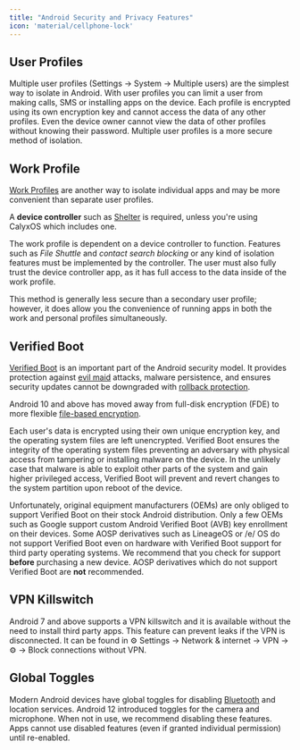 ```yaml
---
title: "Android Security and Privacy Features"
icon: 'material/cellphone-lock'
---
```


## User Profiles

Multiple user profiles (Settings → System → Multiple users) are the simplest way to isolate in Android. With user profiles you can limit a user from making calls, SMS or installing apps on the device. Each profile is encrypted using its own encryption key and cannot access the data of any other profiles. Even the device owner cannot view the data of other profiles without knowing their password. Multiple user profiles is a more secure method of isolation.

## Work Profile

[Work Profiles](https://support.google.com/work/android/answer/6191949) are another way to isolate individual apps and may be more convenient than separate user profiles.

A **device controller** such as [Shelter](#recommended-apps) is required, unless you're using CalyxOS which includes one.

The work profile is dependent on a device controller to function. Features such as *File Shuttle* and *contact search blocking* or any kind of isolation features must be implemented by the controller. The user must also fully trust the device controller app, as it has full access to the data inside of the work profile.

This method is generally less secure than a secondary user profile; however, it does allow you the convenience of running apps in both the work and personal profiles simultaneously.

## Verified Boot

[Verified Boot](https://source.android.com/security/verifiedboot) is an important part of the Android security model. It provides protection against [evil maid](https://en.wikipedia.org/wiki/Evil_maid_attack) attacks, malware persistence, and ensures security updates cannot be downgraded with [rollback protection](https://source.android.com/security/verifiedboot/verified-boot#rollback-protection).

Android 10 and above has moved away from full-disk encryption (FDE) to more flexible [file-based encryption](https://source.android.com/security/encryption/file-based).

Each user's data is encrypted using their own unique encryption key, and the operating system files are left unencrypted. Verified Boot ensures the integrity of the operating system files preventing an adversary with physical access from tampering or installing malware on the device. In the unlikely case that malware is able to exploit other parts of the system and gain higher privileged access, Verified Boot will prevent and revert changes to the system partition upon reboot of the device.

Unfortunately, original equipment manufacturers (OEMs) are only obliged to support Verified Boot on their stock Android distribution. Only a few OEMs such as Google support custom Android Verified Boot (AVB) key enrollment on their devices. Some AOSP derivatives such as LineageOS or /e/ OS do not support Verified Boot even on hardware with Verified Boot support for third party operating systems. We recommend that you check for support **before** purchasing a new device. AOSP derivatives which do not support Verified Boot are **not** recommended.

## VPN Killswitch

Android 7 and above supports a VPN killswitch and it is available without the need to install third party apps. This feature can prevent leaks if the VPN is disconnected. It can be found in ⚙️ Settings → Network & internet → VPN → ⚙️ → Block connections without VPN.

## Global Toggles

Modern Android devices have global toggles for disabling [Bluetooth](https://en.wikipedia.org/wiki/Bluetooth) and location services. Android 12 introduced toggles for the camera and microphone. When not in use, we recommend disabling these features. Apps cannot use disabled features (even if granted individual permission) until re-enabled.
